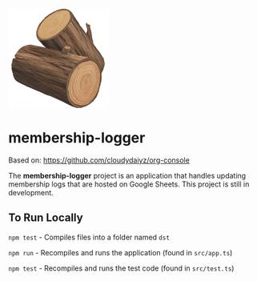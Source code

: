 <img width="200" alt="Screen Shot 2023-03-22 at 11 59 37 PM" src="https://github.com/cloudydaiyz/membership-logger/blob/main/assets/logo.png" />

# membership-logger
Based on: https://github.com/cloudydaiyz/org-console

The **membership-logger** project is an application that handles updating membership logs that are hosted on Google Sheets. This project is still in development.

## To Run Locally
`npm test` - Compiles files into a folder named `dst`

`npm run` - Recompiles and runs the application (found in `src/app.ts`)

`npm test` - Recompiles and runs the test code (found in `src/test.ts`)
